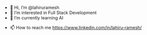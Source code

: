 - 👋 Hi, I’m @lahiruramesh
- 👀 I’m interested in Full Stack Development
- 🌱 I’m currently learning AI
<!--- 💞️ I’m looking to collaborate on ... --->
- 📫 How to reach me https://www.linkedin.com/in/lahiru-ramesh/

<!---
lahiruramesh/lahiruramesh is a ✨ special ✨ repository because its `README.md` (this file) appears on your GitHub profile.
You can click the Preview link to take a look at your changes.
--->
